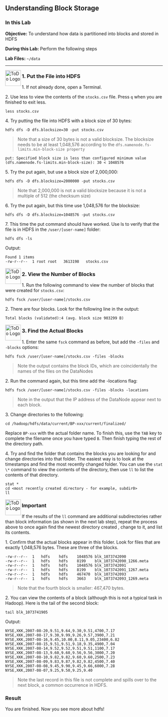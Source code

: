 ## Understanding Block Storage

### In this Lab

**Objective:** To understand how data is partitioned into blocks and stored in HDFS

**During this Lab:** Perform the following steps

**Lab Files:** `~/data`

----

<img src="https://user-images.githubusercontent.com/558905/40613898-7a6c70d6-624e-11e8-9178-7bde851ac7bd.png" align="left" width="50" height="50" title="ToDo Logo" />
<h3>1. Put the File into HDFS</h3>

1\.  If not already done, open a Terminal.

2\.  Use less to view the contents of the `stocks.csv` file. Press `q` when you are finished to exit less.

```
less stocks.csv
```

4\.  Try putting the file into HDFS with a block size of 30 bytes:

```
hdfs dfs -D dfs.blocksize=30 -put stocks.csv
```

> Note that a size of 30 bytes is not a valid blocksize. The blocksize needs to be at least 1,048,576 according to the `dfs.namenode.fs-limits.min-block-size property`

```
put: Specified block size is less than configured minimum value (dfs.namenode.fs-limits.min-block-size): 30 < 1048576
```

5\.  Try the put again, but use a block size of 2,000,000:

```
hdfs dfs -D dfs.blocksize=2000000 -put stocks.csv
```

> Note that 2,000,000 is not a valid blocksize because it is not a multiple of 512 (the checksum size)

6\.  Try the put again, but this time use 1,048,576 for the blocksize:

```
hdfs dfs -D dfs.blocksize=1048576 -put stocks.csv
```

7\.  This time the put command should have worked. Use ls to verify that the file is in HDFS in the `/user/[user-name]` folder:

```
hdfs dfs -ls 
```

Output:

```
Found 1 items
-rw-r--r--	1 root root   3613198	stocks.csv
```

<!--STEP-->

<img src="https://user-images.githubusercontent.com/558905/40613898-7a6c70d6-624e-11e8-9178-7bde851ac7bd.png" align="left" width="50" height="50" title="ToDo Logo" />
<h3>2. View the Number of Blocks</h3>

1\.  Run the following command to view the number of blocks that were created for `stocks.csv`:

```
hdfs fsck /user/[user-name]/stocks.csv
```

2\.  There are four blocks. Look for the following line in the output:

```
Total blocks (validated):4 (avg. block size 903299 B)
```


<!--STEP-->

<img src="https://user-images.githubusercontent.com/558905/40613898-7a6c70d6-624e-11e8-9178-7bde851ac7bd.png" align="left" width="50" height="50" title="ToDo Logo" />
<h3>3. Find the Actual Blocks</h3>

1\.  Enter the same `fsck` command as before, but add the `-files` and `-blocks` options:

```
hdfs fsck /user/[user-name]/stocks.csv -files -blocks
```

> Note  the output contains the block IDs, which are coincidentally the names of the files on the DataNodes

2\.  Run the command again, but this time add the -locations flag:

```
hdfs fsck /user/[user-name]/stocks.csv -files -blocks -locations
```

> Note  in the output that the IP address of the DataNode appear next to each block.

3\.  Change directories to the following:

```
cd /hadoop/hdfs/data/current/BP-xxx/current/finalized/
```

Replace `BP-xxx` with the actual folder name. To finish this, use the `TAB` key to complete the filename once you have typed `B`. Then finish typing the rest of the directory path.

4\.  Try and find the folder that contains the blocks you are looking for and change directories into that folder. The easiest way is to look at the timestamps and find the most recently changed folder. You can use the `stat \*` command to view the contents of the directory, then use `ll` to list the contents of that directory.

```
stat *
cd <most recently created directory - for example, subdir0> 
ll
```


<!--STEP-->

<img src="https://user-images.githubusercontent.com/558905/40613898-7a6c70d6-624e-11e8-9178-7bde851ac7bd.png" align="left" width="50" height="50" title="ToDo Logo" />
<h3>Important</h3>

If the results of the `ll` command are additional subdirectories rather than block information (as shown in the next lab step), repeat the process above to once again find the newest directory created , change to it, and list its contents.

1\.  Confirm that the actual blocks appear in this folder. Look for files that are exactly 1,048,576 bytes. These are three of the blocks.

```
-rw-r--r--	1	hdfs	hdfs	1048576	blk_1073742090
-rw-r--r--	1	hdfs	hdfs	8199	blk_1073742090_1266.meta
-rw-r--r--	1	hdfs	hdfs	1048576	blk_1073742091
-rw-r--r--	1	hdfs	hdfs	8199	blk_1073742091_1267.meta
-rw-r--r--	1	hdfs	hdfs	467470	blk_1073742093
-rw-r--r--	1	hdfs	hdfs	3663	blk_1073742093_1269.meta
```

> Note  that the fourth block is smaller: 467,470 bytes.

2\.  You can view the contents of a block (although this is not a typical task in Hadoop). Here is the tail of the second block:

```
tail blk_1073741905
```

Output:

```
NYSE,XKK,2007-08-20,9.51,9.64,9.30,9.51,4700,7.17
NYSE,XKK,2007-08-17,9.30,9.99,9.26,9.57,3900,7.21 
NYSE,XKK,2007-08-16,9.45,10.00,8.11,9.05,23400,6.82 
NYSE,XKK,2007-08-15,9.51,9.51,9.18,9.35,4900,7.04
NYSE,XKK,2007-08-14,9.52,9.52,9.51,9.51,1100,7.17
NYSE,XKK,2007-08-13,9.60,9.60,9.56,9.56,3000,7.20
NYSE,XKK,2007-08-10,9.82,9.82,9.60,9.60,2500,7.23
NYSE,XKK,2007-08-09,9.83,9.87,9.82,9.82,4500,7.40
NYSE,XKK,2007-08-08,9.45,9.90,9.45,9.66,6000,7.28
NYSE,XKK,2007-08-07,9.25,9.50,9.25,9.40
```

> Note  the last record in this file is not complete and spills over to the next block, a common occurrence in HDFS.


### Result

You are finished. Now you see more about hdfs!
